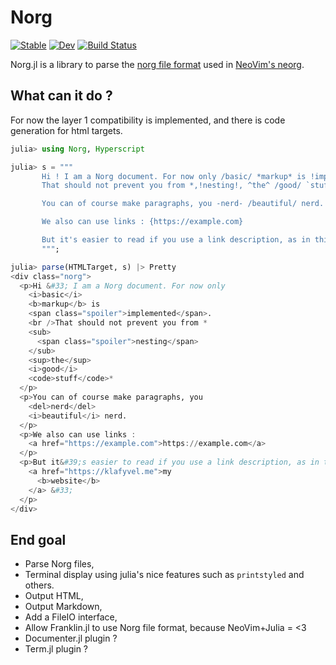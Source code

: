 # Norg

[![Stable](https://img.shields.io/badge/docs-stable-blue.svg)](https://klafyvel.github.io/Norg.jl/stable/)
[![Dev](https://img.shields.io/badge/docs-dev-blue.svg)](https://klafyvel.github.io/Norg.jl/dev/)
[![Build Status](https://github.com/klafyvel/Norg.jl/actions/workflows/CI.yml/badge.svg?branch=main)](https://github.com/klafyvel/Norg.jl/actions/workflows/CI.yml?query=branch%3Amain)

Norg.jl is a library to parse the [norg file format](https://github.com/nvim-neorg/norg-specs) 
used in [NeoVim's neorg](https://github.com/nvim-neorg/neorg).

## What can it do ?

For now the layer 1 compatibility is implemented, and there is code generation for html targets.

```julia
julia> using Norg, Hyperscript

julia> s = """
       Hi ! I am a Norg document. For now only /basic/ *markup* is !implemented!.
       That should not prevent you from *,!nesting!, ^the^ /good/ `stuff`*

       You can of course make paragraphs, you -nerd- /beautiful/ nerd.

       We also can use links : {https://example.com}

       But it's easier to read if you use a link description, as in this link towards {https://klafyvel.me}[my *website*] !
       """;

julia> parse(HTMLTarget, s) |> Pretty
<div class="norg">
  <p>Hi &#33; I am a Norg document. For now only
    <i>basic</i>
    <b>markup</b> is
    <span class="spoiler">implemented</span>.
    <br />That should not prevent you from *
    <sub>
      <span class="spoiler">nesting</span>
    </sub>
    <sup>the</sup>
    <i>good</i>
    <code>stuff</code>*
  </p>
  <p>You can of course make paragraphs, you
    <del>nerd</del>
    <i>beautiful</i> nerd.
  </p>
  <p>We also can use links :
    <a href="https://example.com">https://example.com</a>
  </p>
  <p>But it&#39;s easier to read if you use a link description, as in this link towards
    <a href="https://klafyvel.me">my
      <b>website</b>
    </a> &#33;
  </p>
</div>
```

## End goal

* Parse Norg files,
* Terminal display using julia's nice features such as `printstyled` and others.
* Output HTML,
* Output Markdown,
* Add a FileIO interface,
* Allow Franklin.jl to use Norg file format, because NeoVim+Julia = <3
* Documenter.jl plugin ?
* Term.jl plugin ?
